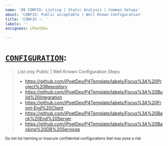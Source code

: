 ```yaml
---
name: '09 CONFIG: Linting | Static Analysis | Common Setups'
about: 'CONFIG: Public acceptable | Well Known Configuration'
title: 'CONFIG :: '
labels: ''
assignees: iPoetDev

---
```


# [`CONFIGURATION`]():

> List only Public | Well Known Configuration Steps
>
> -   https://github.com/iPoetDev/P4Template/labels/Focus%3A%20Project%20Repository
> -   https://github.com/iPoetDev/P4Template/labels/Focus%3A%20Build%20Integration
> -   https://github.com/iPoetDev/P4Template/labels/Focus%3A%20Front-End%20Client
> -   https://github.com/iPoetDev/P4Template/labels/Focus%3A%20Back%20End%20Server
> -   https://github.com/iPoetDev/P4Template/labels/Focus%3A%20Backing%20DB%20Services

<small>Do not list harming or insecure confidential configurations that may pose a risk</small>
